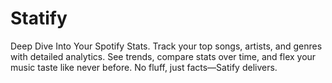 # Statify
Deep Dive Into Your Spotify Stats. Track your top songs, artists, and genres with detailed analytics. See trends, compare stats over time, and flex your music taste like never before. No fluff, just facts—Satify delivers.

